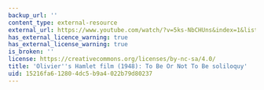 ```yaml
---
backup_url: ''
content_type: external-resource
external_url: https://www.youtube.com/watch/?v=5ks-NbCHUns&index=1&list=PL8474363E94B4CF05
has_external_licence_warning: true
has_external_license_warning: true
is_broken: ''
license: https://creativecommons.org/licenses/by-nc-sa/4.0/
title: 'Olivier''s Hamlet film (1948): To Be Or Not To Be soliloquy'
uid: 15216fa6-1280-4dc5-b9a4-022b79d80237
---
```

